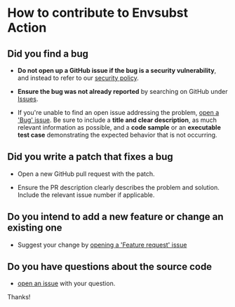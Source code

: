 # How to contribute to Envsubst Action

## Did you find a bug

* **Do not open up a GitHub issue if the bug is a security vulnerability**, and instead to refer to our [security policy][1].

* **Ensure the bug was not already reported** by searching on GitHub under [Issues][2].

* If you're unable to find an open issue addressing the problem, [open a 'Bug' issue][4].
Be sure to include a **title and clear description**, as much relevant information as possible, and a **code sample** or an **executable test case** demonstrating the expected behavior that is not occurring.

## Did you write a patch that fixes a bug

* Open a new GitHub pull request with the patch.

* Ensure the PR description clearly describes the problem and solution.
Include the relevant issue number if applicable.

## Do you intend to add a new feature or change an existing one

* Suggest your change by [opening a 'Feature request' issue][5]

## Do you have questions about the source code

* [open an issue][3] with your question.

Thanks!

[1]: https://github.com/actions-able/envsubst-action/security/policy
[2]: https://github.com/actions-able/envsubst-action/issues
[3]: https://github.com/actions-able/envsubst-action/issues/new
[4]: https://github.com/actions-able/envsubst-action/issues/new?assignees=&labels=bug&template=bug_report.md&title=
[5]: https://github.com/actions-able/envsubst-action/issues/new?assignees=&labels=enhancement&template=feature_request.md&title=